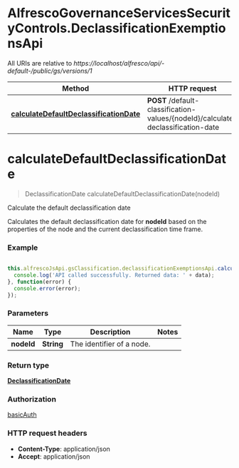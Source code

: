 # AlfrescoGovernanceServicesSecurityControls.DeclassificationExemptionsApi

All URIs are relative to *https://localhost/alfresco/api/-default-/public/gs/versions/1*

Method | HTTP request | Description
------------- | ------------- | -------------
[**calculateDefaultDeclassificationDate**](DeclassificationExemptionsApi.md#calculateDefaultDeclassificationDate) | **POST** /default-classification-values/{nodeId}/calculate-declassification-date | Calculate the default declassification date


<a name="calculateDefaultDeclassificationDate"></a>
# **calculateDefaultDeclassificationDate**
> DeclassificationDate calculateDefaultDeclassificationDate(nodeId)

Calculate the default declassification date

Calculates the default declassification date for **nodeId** based on the properties of the node and the current declassification time frame.

### Example
```javascript

this.alfrescoJsApi.gsClassification.declassificationExemptionsApi.calculateDefaultDeclassificationDate(nodeId).then(function(data) {
  console.log('API called successfully. Returned data: ' + data);
}, function(error) {
  console.error(error);
});

```

### Parameters

Name | Type | Description  | Notes
------------- | ------------- | ------------- | -------------
 **nodeId** | **String**| The identifier of a node. | 

### Return type

[**DeclassificationDate**](DeclassificationDate.md)

### Authorization

[basicAuth](../README.md#basicAuth)

### HTTP request headers

 - **Content-Type**: application/json
 - **Accept**: application/json

